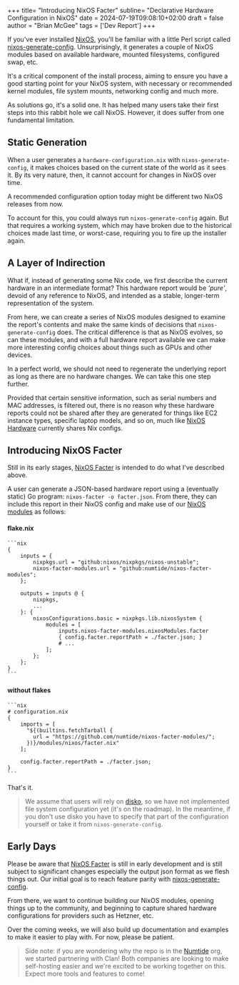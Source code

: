 +++
title= "Introducing NixOS Facter"
subline= "Declarative Hardware Configuration in NixOS"
date = 2024-07-19T09:08:10+02:00
draft = false
author = "Brian McGee"
tags = ['Dev Report']
+++

If you've ever installed [NixOS], you'll be familiar with a little Perl script called [nixos-generate-config]. Unsurprisingly, it generates a couple of NixOS modules based on available hardware, mounted filesystems, configured swap, etc.

It's a critical component of the install process, aiming to ensure you have a good starting point for your NixOS system, with necessary or recommended kernel modules, file system mounts, networking config and much more.

As solutions go, it's a solid one. It has helped many users take their first steps into this rabbit hole we call NixOS. However, it does suffer from one fundamental limitation.

## Static Generation

When a user generates a `hardware-configuration.nix` with `nixos-generate-config`, it makes choices based on the current state of the world as it sees it. By its very nature, then, it cannot account for changes in NixOS over time.

A recommended configuration option today might be different two NixOS releases from now.

To account for this, you could always run `nixos-generate-config` again. But that requires a working system, which may have broken due to the historical choices made last time, or worst-case, requiring you to fire up the installer again.

## A Layer of Indirection

What if, instead of generating some Nix code, we first describe the current hardware in an intermediate format? This hardware report would be _'pure'_, devoid of any reference to NixOS, and intended as a stable, longer-term representation of the system.

From here, we can create a series of NixOS modules designed to examine the report's contents and make the same kinds of decisions that `nixos-generate-config` does. The critical difference is that as NixOS evolves, so can these modules, and with a full hardware report available we can make more interesting config choices about things such as GPUs and other devices.

In a perfect world, we should not need to regenerate the underlying report as long as there are no hardware changes. We can take this one step further.

Provided that certain sensitive information, such as serial numbers and MAC addresses, is filtered out, there is no reason why these hardware reports could not be shared after they are generated for things like EC2 instance types, specific laptop models, and so on, much like [NixOS Hardware] currently shares Nix configs.

## Introducing NixOS Facter

Still in its early stages, [NixOS Facter] is intended to do what I've described above.

A user can generate a JSON-based hardware report using a (eventually static) Go program: `nixos-facter -o facter.json`. From there, they can include this report in their NixOS config and make use of our [NixOS modules](https://github.com/numtide/nixos-facter-modules) as follows:

#### flake.nix

    ```nix
    {
        inputs = {
            nixpkgs.url = "github:nixos/nixpkgs/nixos-unstable";
            nixos-facter-modules.url = "github:numtide/nixos-facter-modules";
        };

        outputs = inputs @ {
            nixpkgs,
            ...
        }: {
            nixosConfigurations.basic = nixpkgs.lib.nixosSystem {
                modules = [
                    inputs.nixos-facter-modules.nixosModules.facter
                    { config.facter.reportPath = ./facter.json; }
                    # ...
                ];
            };
        };
    }
    ```

#### without flakes

    ```nix
    # configuration.nix
    {
        imports = [
          "${(builtins.fetchTarball {
            url = "https://github.com/numtide/nixos-facter-modules/";
          })}/modules/nixos/facter.nix"
        ];

        config.facter.reportPath = ./facter.json;
    }
    ```

That's it.

> We assume that users will rely on [disko], so we have not implemented file system configuration yet (it's on the roadmap).
> In the meantime, if you don't use disko you have to specify that part of the configuration yourself or take it from `nixos-generate-config`.

## Early Days

Please be aware that [NixOS Facter] is still in early development and is still subject to significant changes especially the output json format as we flesh things out. Our initial goal is to reach feature parity with [nixos-generate-config].

From there, we want to continue building our NixOS modules, opening things up to the community, and beginning to capture shared hardware configurations for providers such as Hetzner, etc.

Over the coming weeks, we will also build up documentation and examples to make it easier to play with. For now, please be patient.

> Side note: if you are wondering why the repo is in the [Numtide] org, we started partnering with Clan! Both companies are looking to make self-hosting easier and we're excited to be working together on this. Expect more tools and features to come!

[NixOS Facter]: https://github.com/numtide/nixos-facter
[NixOS Hardware]: https://github.com/NixOS/nixos-hardware
[NixOS]: https://nixos.org "Declarative builds and deployments"
[Numtide]: https://numtide.com
[disko]: https://github.com/nix-community/disko
[nixos-generate-config]: https://github.com/NixOS/nixpkgs/blob/dac9cdf8c930c0af98a63cbfe8005546ba0125fb/nixos/modules/installer/tools/nixos-generate-config.pl
